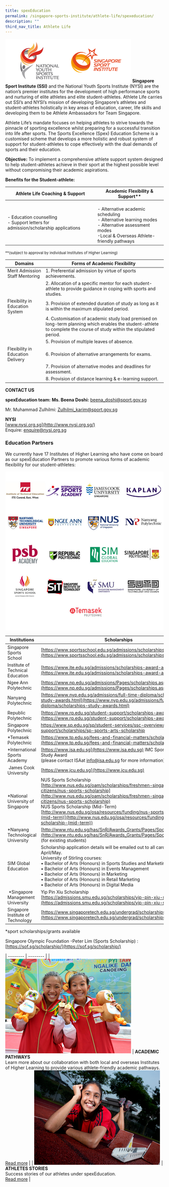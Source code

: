```yaml
---
title: spexEducation
permalink: /singapore-sports-institute/athlete-life/spexeducation/
description: ""
third_nav_title: Athlete Life
---
```

![](/images/What%20We%20Do/Singapore%20Sports%20Institute/Athlete%20Life/SpexEducation/spexEducation-15-Apr.png)
**Singapore Sport Institute (SSI)** and the National Youth Sports Institute (NYSI) are the nation’s premier institutes for the development of high performance sports and nurturing of elite athletes and elite student-athletes. Athlete Life carries out SSI’s and NYSI’s mission of developing Singapore’s athletes and student-athletes holistically in key areas of education, career, life skills and developing them to be Athlete Ambassadors for Team Singapore. 

Athlete Life’s mandate focuses on helping athletes to strive towards the pinnacle of sporting excellence whilst preparing for a successful transition into life after sports. The Sports Excellence (Spex) Education Scheme is a customised scheme that develops a more holistic and robust system of support for student-athletes to cope effectively with the dual demands of sports and their education. 

**Objective:**
To implement a comprehensive athlete support system designed to help student-athletes achieve in their sport at the highest possible level without compromising their academic aspirations.

**Benefits for the Student-athlete:**

| Athlete Life Coaching & Support	 | Academic Flexibility & Support** |
| -------- | -------- | 
| - Education counselling<br>- Support letters for admission/scholarship applications | <br> - Alternative academic scheduling<br> - Alternative learning modes<br> - Alternative assessment modes<br> -Local & Overseas Athlete-friendly pathways | 

<small>\*\*(subject to approval by individual Institutes of Higher Learning)</small>


| Domains	 | Forms of Academic Flexibility | 
| -------- | -------- | 
| Merit Admission Staff Mentoring| 1. Preferential admission by virtue of sports achievements. |
|| 2. Allocation of a specific mentor for each student-athlete to provide guidance in coping with sports and studies.|
|Flexibility in Education System| 3. Provision of extended duration of study as long as it is within the maximum stipulated period.|
|| 4. Customisation of academic study load premised on long-term planning which enables the student-athlete to complete the course of study within the stipulated period.
||5. Provision of multiple leaves of absence.|
|Flexibility in Education Delivery|6. Provision of alternative arrangements for exams.|
||7. Provision of alternative modes and deadlines for assessment.|
||8. Provision of distance learning & e-learning support.|




**CONTACT US**

**spexEducation team:**
**Ms. Beena Doshi:** [beena_doshi@sport.gov.sg](mailto:beena_doshi@sport.gov.sg)  
  
Mr. Muhammad Zulhilmi: [Zulhilmi_karim@sport.gov.sg](mailto:Zulhilmi_karim@sport.gov.sg)

**NYSI**  
[www.nysi.org.sg](http://www.nysi.org.sg/)  
Enquire: [enquire@nysi.org.sg](mailto:enquire@nysi.org.sg)

### **Education Partners**

We currently have 17 Institutes of Higher Learning who have come on board as our spexEducation Partners to promote various forms of academic flexibility for our student-athletes:

![](/images/What%20We%20Do/Singapore%20Sports%20Institute/Athlete%20Life/SpexEducation/IHL_logo_collage_2022.jpeg)

| Institutions | Scholarships |
| -------- | -------- | 
| Singapore Sports School	| [https://www.sportsschool.edu.sg/admissions/scholarships](https://www.sportsschool.edu.sg/admissions/scholarships)   |
|  Institute of Technical Education		| [https://www.ite.edu.sg/admissions/scholarships-award-and-bursaries](https://www.ite.edu.sg/admissions/scholarships-award-and-bursaries)   |
|Ngee Ann Polytechnic|[https://www.np.edu.sg/admissions/Pages/scholarships.aspx#](https://www.np.edu.sg/admissions/Pages/scholarships.aspx#)|
| Nanyang Polytechnic| [https://www.nyp.edu.sg/admissions/full-time-diploma/scholarships-study-awards.html](https://www.nyp.edu.sg/admissions/full-time-diploma/scholarships-study-awards.html)|
|Republic Polytechnic| [https://www.rp.edu.sg/student-support/scholarships-awards](https://www.rp.edu.sg/student-support/scholarships-awards)|
|Singapore Polytechnic|	 https://www.sp.edu.sg/sp/student-services/ssc-overview/student-support/scholarships/sp-sports-arts-scholarship|
| \*Temasek Polytechnic| [https://www.tp.edu.sg/fees-and-financial-matters/scholarships](https://www.tp.edu.sg/fees-and-financial-matters/scholarships)|
| \*International Sports Academy| [https://www.isa.edu.sg](https://www.isa.edu.sg) IMC Sports Diploma Study Award <br>(please contact ISAat [info@isa.edu.sg](mailto:info@isa.edu.sg) for more information)|
| James Cook University| [https://www.jcu.edu.sg](https://www.jcu.edu.sg)|
|\*National University of Singapore|NUS Sports Scholarship<br>[http://www.nus.edu.sg/oam/scholarships/freshmen-singapore-citizens/nus-sports-scholarship](http://www.nus.edu.sg/oam/scholarships/freshmen-singapore-citizens/nus-sports-scholarship)<br>NUS Sports Scholarship (Mid-Term)<br>[http://www.nus.edu.sg/osa/resources/funding/nus-sports-scholarship-(mid-term)](http://www.nus.edu.sg/osa/resources/funding/nus-sports-scholarship-(mid-term))|
| \*Nanyang Technological University	| [http://www.ntu.edu.sg/has/SnR/Awards_Grants/Pages/SportsGrants.aspx](http://www.ntu.edu.sg/has/SnR/Awards_Grants/Pages/SportsGrants.aspx)<br>(for existing students)|
| SIM Global Education| Scholarship application details will be emailed out to all carded athlete in April/May.<br>University of Stirling courses:<br>• Bachelor of Arts (Honours) in Sports Studies and Marketing<br>• Bachelor of Arts (Honours) in Events Management<br>• Bachelor of Arts (Honours) in Marketing<br>• Bachelor of Arts (Honours) in Retail Marketing<br>• Bachelor of Arts (Honours) in Digital Media|
| \*Singapore Management University|Yip Pin Xiu Scholarship<br>[https://admissions.smu.edu.sg/scholarships/yip-pin-xiu-scholarship](https://admissions.smu.edu.sg/scholarships/yip-pin-xiu-scholarship)|
| Singapore Institute of Technology	| [https://www.singaporetech.edu.sg/undergrad/scholarships](https://www.singaporetech.edu.sg/undergrad/scholarships)

\*sport scholarships/grants available

Singapore Olympic Foundation -Peter Lim (Sports Scholarship) : [https://sof.sg/scholarship/](https://sof.sg/scholarship/)

| -------- | -------- | 
| <img src="/images/What%20We%20Do/Singapore%20Sports%20Institute/Athlete%20Life/SpexEducation/04_Suzanne_Seah_Education.jpeg"  style="width: 400px;"/>    | **ACADEMIC PATHWAYS**<br>Learn more about our collaboration with both local and overseas Institutes of Higher Learning to provide various athlete-friendly academic pathways.<br>[Read more](/academic-pathways/)     | 
| <img src="/images/What%20We%20Do/Singapore%20Sports%20Institute/Athlete%20Life/SpexEducation/VeronicaShantiPereira.png" style="width: 400px;" />  | **ATHLETES STORIES**<br>Success stories of our athletes under spexEducation.<br>[Read more](/athletes-stories/) |